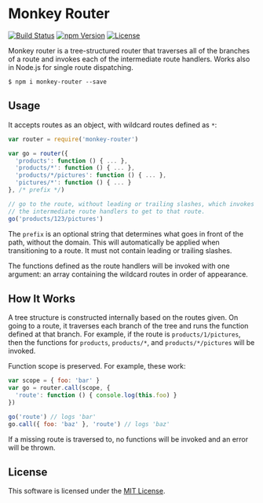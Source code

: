 # Monkey Router
[![Build Status](https://img.shields.io/travis/0x8890/monkey-router/master.svg?style=flat-square)](https://travis-ci.org/0x8890/monkey-router)
[![npm Version](https://img.shields.io/npm/v/monkey-router.svg?style=flat-square)](https://www.npmjs.com/package/monkey-router)
[![License](https://img.shields.io/npm/l/monkey-router.svg?style=flat-square)](https://raw.githubusercontent.com/0x8890/monkey-router/master/LICENSE)

Monkey router is a tree-structured router that traverses all of the branches of a route and invokes each of the intermediate route handlers. Works also in Node.js for single route dispatching.

```
$ npm i monkey-router --save
```


## Usage

It accepts routes as an object, with wildcard routes defined as `*`:

```js
var router = require('monkey-router')

var go = router({
  'products': function () { ... },
  'products/*': function () { ... },
  'products/*/pictures': function () { ... },
  'pictures/*': function () { ... }
}, /* prefix */)

// go to the route, without leading or trailing slashes, which invokes all of
// the intermediate route handlers to get to that route.
go('products/123/pictures')
```

The `prefix` is an optional string that determines what goes in front of the path, without the domain. This will automatically be applied when transitioning to a route. It must not contain leading or trailing slashes.

The functions defined as the route handlers will be invoked with one argument: an array containing the wildcard routes in order of appearance.


## How It Works

A tree structure is constructed internally based on the routes given. On going to a route, it traverses each branch of the tree and runs the function defined at that branch. For example, if the route is `products/1/pictures`, then the functions for `products`, `products/*`, and `products/*/pictures` will be invoked.

Function scope is preserved. For example, these work:

```js
var scope = { foo: 'bar' }
var go = router.call(scope, {
  'route': function () { console.log(this.foo) }
})

go('route') // logs 'bar'
go.call({ foo: 'baz' }, 'route') // logs 'baz'
```

If a missing route is traversed to, no functions will be invoked and an error will be  thrown.


## License

This software is licensed under the [MIT License](https://raw.githubusercontent.com/0x8890/monkey-router/master/LICENSE).
